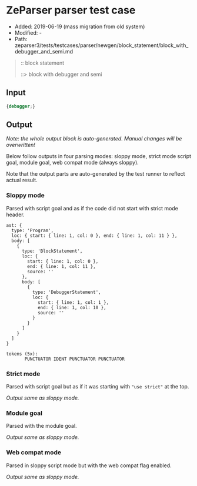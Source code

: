 # ZeParser parser test case

- Added: 2019-06-19 (mass migration from old system)
- Modified: -
- Path: zeparser3/tests/testcases/parser/newgen/block_statement/block_with_debugger_and_semi.md

> :: block statement
>
> ::> block with debugger and semi

## Input

`````js
{debugger;}
`````

## Output

_Note: the whole output block is auto-generated. Manual changes will be overwritten!_

Below follow outputs in four parsing modes: sloppy mode, strict mode script goal, module goal, web compat mode (always sloppy).

Note that the output parts are auto-generated by the test runner to reflect actual result.

### Sloppy mode

Parsed with script goal and as if the code did not start with strict mode header.

`````
ast: {
  type: 'Program',
  loc: { start: { line: 1, col: 0 }, end: { line: 1, col: 11 } },
  body: [
    {
      type: 'BlockStatement',
      loc: {
        start: { line: 1, col: 0 },
        end: { line: 1, col: 11 },
        source: ''
      },
      body: [
        {
          type: 'DebuggerStatement',
          loc: {
            start: { line: 1, col: 1 },
            end: { line: 1, col: 10 },
            source: ''
          }
        }
      ]
    }
  ]
}

tokens (5x):
       PUNCTUATOR IDENT PUNCTUATOR PUNCTUATOR
`````

### Strict mode

Parsed with script goal but as if it was starting with `"use strict"` at the top.

_Output same as sloppy mode._

### Module goal

Parsed with the module goal.

_Output same as sloppy mode._

### Web compat mode

Parsed in sloppy script mode but with the web compat flag enabled.

_Output same as sloppy mode._
